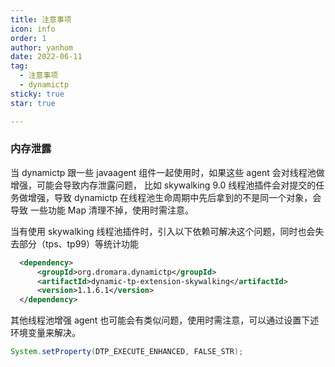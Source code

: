 ```yaml
---
title: 注意事项
icon: info
order: 1
author: yanhom
date: 2022-06-11
tag:
  - 注意事项
  - dynamictp
sticky: true
star: true

---
```


### 内存泄露

当 dynamictp 跟一些 javaagent 组件一起使用时，如果这些 agent 会对线程池做增强，可能会导致内存泄露问题，
比如 skywalking 9.0 线程池插件会对提交的任务做增强，导致 dynamictp 在线程池生命周期中先后拿到的不是同一个对象，会导致
一些功能 Map 清理不掉，使用时需注意。

当有使用 skywalking 线程池插件时，引入以下依赖可解决这个问题，同时也会失去部分（tps、tp99）等统计功能

```xml
  <dependency>
      <groupId>org.dromara.dynamictp</groupId>
      <artifactId>dynamic-tp-extension-skywalking</artifactId>
      <version>1.1.6.1</version>
  </dependency>
 ```
其他线程池增强 agent 也可能会有类似问题，使用时需注意，可以通过设置下述环境变量来解决。

```java
System.setProperty(DTP_EXECUTE_ENHANCED, FALSE_STR);

```